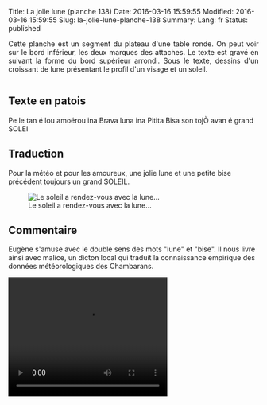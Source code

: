 Title: La jolie lune (planche 138)
Date: 2016-03-16 15:59:55
Modified: 2016-03-16 15:59:55
Slug: la-jolie-lune-planche-138
Summary: 
Lang: fr
Status: published

<p style="text-align:justify;">Cette planche est un segment du plateau d'une table ronde. On peut voir sur le bord inférieur, les deux marques des attaches. Le texte est gravé en suivant la forme du bord supérieur arrondi. Sous le texte, dessins d'un croissant de lune présentant le profil d'un visage et un soleil.</p>

<figure class="image-block" style="float: center;">
  <img alt="" src="{static}/images/planche_138.png">
  <figcaption style="max-width: 709px"></figcaption>
</figure>


## Texte en patois
Pe le tan é lou amoérou ina Brava luna ina Pitita Bisa son tojÒ avan é grand SOLEI


## Traduction
Pour la météo et pour les amoureux, une jolie lune et une petite bise précédent toujours un grand SOLEIL.


<figure class="image-block" style="float: center;">
  <img alt="Le soleil a rendez-vous avec la lune..." src="{static}/images/planche_138_detail_dessin.png">
  <figcaption style="max-width: 302px">Le soleil a rendez-vous avec la lune...</figcaption>
</figure>


## Commentaire
Eugène s'amuse avec le double sens des mots "lune" et "bise". Il nous livre ainsi avec malice, un dicton local qui traduit la connaissance empirique des données météorologiques des Chambarans.



<video width="320" height="240" controls>
  <source src="https://d1njpgd0ygatdn.cloudfront.net/video_138.mp4" type="video/mp4">
</video>
